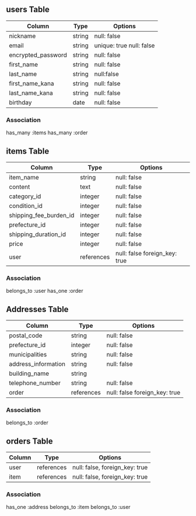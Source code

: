 ## users Table

|Column             |Type      |Options                       |
|------             |----      |-------                       |
|nickname           |string    |null: false                   |
|email              |string    |unique: true  null: false     |
|encrypted_password |string    |null: false                   |
|first_name         |string    |null: false                   |
|last_name          |string    |null:false                    |
|first_name_kana    |string    |null: false                   |
|last_name_kana     |string    |null: false                   |
|birthday           |date      |null: false                   |

### Association
has_many :items
has_many :order



## items Table
|Column                    |Type           |Options                         |
|------                    |----           |-------                         |
|item_name                 |string         |null: false                     |
|content                   |text           |null: false                     |
|category_id               |integer        |null: false                     |
|condition_id              |integer        |null: false                     |
|shipping_fee_burden_id    |integer        |null: false                     |
|prefecture_id             |integer        |null: false                     |
|shipping_duration_id      |integer        |null: false                     |
|price                     |integer        |null: false                     |
|user                      |references     |null: false  foreign_key: true  |

### Association
belongs_to :user
has_one :order


## Addresses Table

|Column                |Type       |Options                       |
|------                |----       |-------                       |
|postal_code           |string     |null: false                   |
|prefecture_id         |integer    |null: false                   |
|municipalities        |string     |null: false                   |
|address_information   |string     |null: false                   |
|building_name         |string     |                              |
|telephone_number      |string     |null: false                   |
|order                 |references |null: false  foreign_key: true|

### Association
belongs_to :order

## orders Table
|Column        |Type        |Options                         |
|------        |----        |-------                         |
|user          | references |null: false,  foreign_key: true |
|item          | references |null: false,  foreign_key: true |

### Association
has_one :address
belongs_to :item
belongs_to :user
